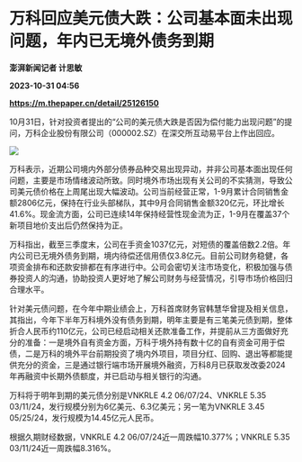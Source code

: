 # 万科回应美元债大跌：公司基本面未出现问题，年内已无境外债务到期
**澎湃新闻记者 计思敏**

**2023-10-31 04:56**

**https://m.thepaper.cn/detail/25126150**

10月31日，针对投资者提出的“公司的美元债大跌是否因为偿付能力出现问题”的提问，万科企业股份有限公司（000002.SZ）在深交所互动易平台上作出回应。

![](https://imagecloud.thepaper.cn/thepaper/image/276/339/783.png)

万科表示，近期公司境内外部分债券品种交易出现异动，并非公司基本面出现任何问题，主要是市场情绪波动所致。同时境外市场出现有关公司的不实猜测，导致公司美元债价格在上周尾出现大幅波动。公司当前经营正常，1-9月累计合同销售金额2806亿元，保持在行业头部梯队，其中9月合同销售金额320亿元，环比增长41.6%。现金流方面，公司已连续14年保持经营性现金流为正，1-9月在覆盖37个新项目地价支出后仍然保持为正。

万科指出，截至三季度末，公司在手资金1037亿元，对短债的覆盖倍数2.2倍。年内公司已无境外债务到期，境内待偿还信用债仅3.8亿元。目前公司财务稳健，各项资金排布和还款安排都在有序进行中。公司会密切关注市场变化，积极加强与债券投资人的沟通，协助投资人更好地了解公司财务与经营情况，引导市场价格回归合理水平。

针对美元债问题，在今年中期业绩会上，万科首席财务官韩慧华曾提及相关信息，其指出，今年下半年万科境外没有债务到期，明年主要是有三笔美元债到期，整体折合人民币约110亿元，公司已经启动相关还款准备工作，并提前从三方面做好充分的准备：一是境外自有资金方面，万科于境外持有数十亿的自有资金可用于偿债，二是万科的境外平台前期投资了境内外项目，项目分红、回购、退出等都能提供充分的资金，三是通过银行端市场开展境外融资，万科8月已获取发改委2024年再融资中长期外债额度，并已启动与相关银行的沟通。

万科将于明年到期的美元债分别是VNKRLE 4.2 06/07/24、VNKRLE 5.35 03/11/24，发行规模分别为6亿美元、6.3亿美元；另一笔为VNKRLE 3.45 05/25/24，发行规模为14.45亿元人民币。

根据久期财经数据，VNKRLE 4.2 06/07/24近一周跌幅10.377%；VNKRLE 5.35 03/11/24近一周跌幅8.316%。